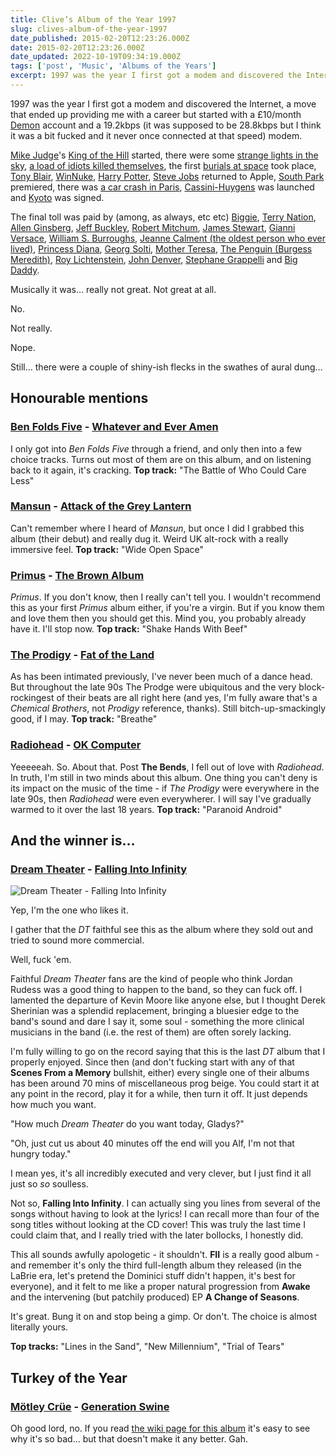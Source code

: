 ```yaml
---
title: Clive’s Album of the Year 1997
slug: clives-album-of-the-year-1997
date_published: 2015-02-20T12:23:26.000Z
date: 2015-02-20T12:23:26.000Z
date_updated: 2022-10-19T09:34:19.000Z
tags: ['post', 'Music', 'Albums of the Years']
excerpt: 1997 was the year I first got a modem and discovered the Internet, a move that ended up providing me with a career but started with a £10/month Demon account...
---
```


1997 was the year I first got a modem and discovered the Internet, a move that ended up providing me with a career but started with a £10/month [Demon](http://en.wikipedia.org/wiki/Demon_Internet) account and a 19.2kbps (it was supposed to be 28.8kbps but I think it was a bit fucked and it never once connected at that speed) modem.

[Mike Judge](http://en.wikipedia.org/wiki/Mike_Judge)'s [King of the Hill](http://en.wikipedia.org/wiki/King_of_the_hill) started, there were some [strange lights in the sky](http://en.wikipedia.org/wiki/Phoenix_Lights), [a load of idiots killed themselves](http://en.wikipedia.org/wiki/Heaven%27s_Gate_(cult)), the first [burials at space](http://en.wikipedia.org/wiki/Space_burial) took place, [Tony Blair](http://en.wikipedia.org/wiki/Tony_Blair), [WinNuke](http://en.wikipedia.org/wiki/WinNuke), [Harry Potter](http://en.wikipedia.org/wiki/Harry_Potter_and_the_Philosopher%27s_Stone), [Steve Jobs](http://en.wikipedia.org/wiki/Steve_Jobs) returned to Apple, [South Park](http://en.wikipedia.org/wiki/South_Park) premiered, there was [a car crash in Paris](http://en.wikipedia.org/wiki/Death_of_Diana,_Princess_of_Wales), [Cassini-Huygens](http://en.wikipedia.org/wiki/Cassini%E2%80%93Huygens) was launched and [Kyoto](http://en.wikipedia.org/wiki/Kyoto_Protocol) was signed.

The final toll was paid by (among, as always, etc etc) [Biggie](http://en.wikipedia.org/wiki/The_Notorious_B.I.G.), [Terry Nation](http://en.wikipedia.org/wiki/Terry_Nation), [Allen Ginsberg](http://en.wikipedia.org/wiki/Allen_Ginsberg), [Jeff Buckley](http://en.wikipedia.org/wiki/Jeff_Buckley), [Robert Mitchum](http://en.wikipedia.org/wiki/Robert_Mitchum), [James Stewart](http://en.wikipedia.org/wiki/James_Stewart), [Gianni Versace](http://en.wikipedia.org/wiki/Gianni_Versace), [William S. Burroughs](http://en.wikipedia.org/wiki/William_S._Burroughs), [Jeanne Calment (the oldest person who ever lived)](http://en.wikipedia.org/wiki/Jeanne_Calment), [Princess Diana](http://en.wikipedia.org/wiki/Diana,_Princess_of_Wales), [Georg Solti](http://en.wikipedia.org/wiki/Georg_Solti), [Mother Teresa](http://en.wikipedia.org/wiki/Mother_Teresa), [The Penguin (Burgess Meredith)](http://en.wikipedia.org/wiki/Burgess_Meredith), [Roy Lichtenstein](http://en.wikipedia.org/wiki/Roy_Lichtenstein), [John Denver](http://en.wikipedia.org/wiki/John_Denver), [Stephane Grappelli](http://en.wikipedia.org/wiki/Stephane_Grappelli) and [Big Daddy](http://en.wikipedia.org/wiki/Shirley_Crabtree).

Musically it was… really not great. Not great at all.

No.

Not really.

Nope.

Still… there were a couple of shiny-ish flecks in the swathes of aural dung…

## Honourable mentions

### [Ben Folds Five](http://www.benfolds.com/) - [Whatever and Ever Amen](http://www.amazon.co.uk/Whatever-Ever-Amen-Folds-Five/dp/B000024IHS/)

I only got into *Ben Folds Five* through a friend, and only then into a few choice tracks. Turns out most of them are on this album, and on listening back to it again, it's cracking. **Top track:** "The Battle of Who Could Care Less"

### [Mansun](http://en.wikipedia.org/wiki/Mansun) - [Attack of the Grey Lantern](http://www.amazon.co.uk/Attack-Grey-Lantern-Mansun/dp/B0000071WJ/)

Can't remember where I heard of *Mansun*, but once I did I grabbed this album (their debut) and really dug it. Weird UK alt-rock with a really immersive feel. **Top track:** "Wide Open Space"

### [Primus](http://primusville.com/) - [The Brown Album](http://www.amazon.co.uk/Brown-Album-Primus/dp/B000001Y47/)

*Primus*. If you don't know, then I really can't tell you. I wouldn't recommend this as your first *Primus* album either, if you're a virgin. But if you know them and love them then you should get this. Mind you, you probably already have it. I'll stop now. **Top track:** "Shake Hands With Beef"

### [The Prodigy](http://www.theprodigy.co.uk/) - [Fat of the Land](http://www.amazon.co.uk/Fat-Land-Prodigy/dp/B000006TNS/)

As has been intimated previously, I've never been much of a dance head. But throughout the late 90s The Prodge were ubiquitous and the very block-rockingest of their beats are all right here (and yes, I'm fully aware that's a *Chemical Brothers*, not *Prodigy* reference, thanks). Still bitch-up-smackingly good, if I may. **Top track:** "Breathe"

### [Radiohead](http://www.radiohead.co.uk/) - [OK Computer](http://www.amazon.co.uk/OK-Computer-Radiohead/dp/B000002UJQ/)

Yeeeeeah. So. About that. Post **The Bends**, I fell out of love with *Radiohead*. In truth, I'm still in two minds about this album. One thing you can't deny is its impact on the music of the time - if *The Prodigy* were everywhere in the late 90s, then *Radiohead* were even everywherer. I will say I've gradually warmed to it over the last 18 years. **Top track:** "Paranoid Android"

## And the winner is…

### [Dream Theater](http://www.dreamtheater.net/) - [Falling Into Infinity](http://www.amazon.co.uk/Falling-Into-Infinity-Dream-Theater/dp/B000002HPT/)

![Dream Theater - Falling Into Infinity](/public/images/2018/03/Dream_Theater_-_Falling_into_Infinity_Album_Cover.jpg)

Yep, I'm the one who likes it.

I gather that the *DT* faithful see this as the album where they sold out and tried to sound more commercial.

Well, fuck 'em.

Faithful *Dream Theater* fans are the kind of people who think Jordan Rudess was a good thing to happen to the band, so they can fuck off. I lamented the departure of Kevin Moore like anyone else, but I thought Derek Sherinian was a splendid replacement, bringing a bluesier edge to the band's sound and dare I say it, some soul - something the more clinical musicians in the band (i.e. the rest of them) are often sorely lacking.

I'm fully willing to go on the record saying that this is the last *DT* album that I properly enjoyed. Since then (and don't fucking start with any of that **Scenes From a Memory** bullshit, either) every single one of their albums has been around 70 mins of miscellaneous prog beige. You could start it at any point in the record, play it for a while, then turn it off. It just depends how much you want.

"How much *Dream Theater* do you want today, Gladys?"

"Oh, just cut us about 40 minutes off the end will you Alf, I'm not that hungry today."

I mean yes, it's all incredibly executed and very clever, but I just find it all just so *so* soulless.

Not so, **Falling Into Infinity**. I can actually sing you lines from several of the songs without having to look at the lyrics! I can recall more than four of the song titles without looking at the CD cover! This was truly the last time I could claim that, and I really tried with the later bollocks, I honestly did.

This all sounds awfully apologetic - it shouldn't. **FII** is a really good album - and remember it's only the third full-length album they released (in the LaBrie era, let's pretend the Dominici stuff didn't happen, it's best for everyone), and it felt to me like a proper natural progression from **Awake** and the intervening (but patchily produced) EP **A Change of Seasons**.

It's great. Bung it on and stop being a gimp. Or don't. The choice is almost literally yours.

**Top tracks:** "Lines in the Sand", "New Millennium", "Trial of Tears"

## Turkey of the Year

### [Mötley Crüe](http://www.motley.com/) - [Generation Swine](http://www.amazon.co.uk/Generation-Swine-M%C3%B6tley-Cr%C3%BCe/dp/B005SN9RPI/)

Oh good lord, no. If you read [the wiki page for this album](http://en.wikipedia.org/wiki/Generation_Swine) it's easy to see why it's so bad… but that doesn't make it any better. Gah.
